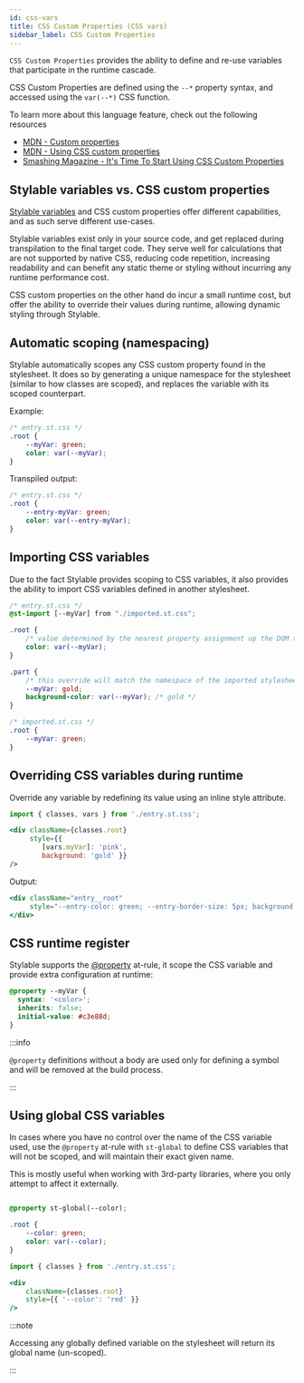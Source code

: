 ```yaml
---
id: css-vars
title: CSS Custom Properties (CSS vars)
sidebar_label: CSS Custom Properties
---
```


`CSS Custom Properties` provides the ability to define and re-use variables that participate in the runtime cascade.

CSS Custom Properties are defined using the `--*` property syntax, and accessed using the `var(--*)` CSS function.

To learn more about this language feature, check out the following resources
- [MDN - Custom properties](https://developer.mozilla.org/en-US/docs/Web/CSS/--*)
- [MDN - Using CSS custom properties](https://developer.mozilla.org/en-US/docs/Web/CSS/Using_CSS_variables)
- [Smashing Magazine - It's Time To Start Using CSS Custom Properties](https://www.smashingmagazine.com/2017/04/start-using-css-custom-properties/)

## Stylable variables vs. CSS custom properties
[Stylable variables](./variables.md) and CSS custom properties offer different capabilities, and as such serve different use-cases.

Stylable variables exist only in your source code, and get replaced during transpilation to the final target code. They serve well for calculations that are not supported by native CSS, reducing code repetition, increasing readability and can benefit any static theme or styling without incurring any runtime performance cost. 

CSS custom properties on the other hand do incur a small runtime cost, but offer the ability to override their values during runtime, allowing dynamic styling through Stylable.

## Automatic scoping (namespacing)

Stylable automatically scopes any CSS custom property found in the stylesheet. It does so by generating a unique namespace for the stylesheet (similar to how classes are scoped), and replaces the variable with its scoped counterpart. 

Example:
```css
/* entry.st.css */
.root {
    --myVar: green;
    color: var(--myVar);
}
```

Transpiled output:
```css
/* entry.st.css */
.root {
    --entry-myVar: green;
    color: var(--entry-myVar);
}
```

## Importing CSS variables

Due to the fact Stylable provides scoping to CSS variables, it also provides the ability to import CSS variables defined in another stylesheet.

```css
/* entry.st.css */
@st-import [--myVar] from "./imported.st.css";

.root {
    /* value determined by the nearest property assignment up the DOM tree */
    color: var(--myVar);
}

.part {
    /* this override will match the namespace of the imported stylesheet */
    --myVar: gold;
    background-color: var(--myVar); /* gold */
}
```

```css
/* imported.st.css */
.root {
    --myVar: green;
}
```

## Overriding CSS variables during runtime

Override any variable by redefining its value using an inline style attribute. 

```jsx
import { classes, vars } from './entry.st.css';

<div className={classes.root}
     style={{ 
        [vars.myVar]: 'pink',  
        background: 'gold' }} 
/>
```

Output:
```jsx
<div className="entry__root" 
     style="--entry-color: green; --entry-border-size: 5px; background: gold;" >
</div>
```

## CSS runtime register

Stylable supports the [@property](https://developer.mozilla.org/en-US/docs/Web/CSS/@property) at-rule, it scope the CSS variable and provide extra configuration at runtime:

```css
@property --myVar {
  syntax: '<color>';
  inherits: false;
  initial-value: #c3e88d;
}
```

:::info

`@property` definitions without a body are used only for defining a symbol and will be removed at the build process.

:::

## Using global CSS variables

In cases where you have no control over the name of the CSS variable used, use the `@property` at-rule with `st-global` to define CSS variables that will not be scoped, and will maintain their exact given name.

This is mostly useful when working with 3rd-party libraries, where you only attempt to affect it externally.

```css

@property st-global(--color);

.root {
    --color: green;
    color: var(--color);
}
```

```jsx
import { classes } from './entry.st.css';

<div 
    className={classes.root}
    style={{ '--color': 'red' }} 
/>
```

:::note

Accessing any globally defined variable on the stylesheet will return its global name (un-scoped).

:::

